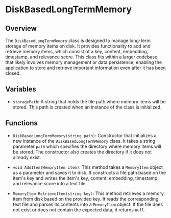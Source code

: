 # DiskBasedLongTermMemory

## Overview
The `DiskBasedLongTermMemory` class is designed to manage long-term storage of memory items on disk. It provides functionality to add and retrieve memory items, which consist of a key, content, embedding, timestamp, and relevance score. This class fits within a larger codebase that likely involves memory management or data persistence, enabling the application to store and retrieve important information even after it has been closed.

## Variables
- `storagePath`: A string that holds the file path where memory items will be stored. This path is created when an instance of the class is initialized.

## Functions
- `DiskBasedLongTermMemory(string path)`: Constructor that initializes a new instance of the `DiskBasedLongTermMemory` class. It takes a string parameter `path` which specifies the directory where memory items will be stored. The constructor also creates the directory if it does not already exist.

- `void AddItem(MemoryItem item)`: This method takes a `MemoryItem` object as a parameter and saves it to disk. It constructs a file path based on the item's key and writes the item's key, content, embedding, timestamp, and relevance score into a text file.

- `MemoryItem RetrieveItem(string key)`: This method retrieves a memory item from disk based on the provided key. It reads the corresponding text file and parses its contents into a `MemoryItem` object. If the file does not exist or does not contain the expected data, it returns `null`.